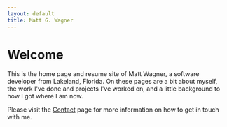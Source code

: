 ```yaml
---
layout: default
title: Matt G. Wagner
---
```


# Welcome

This is the home page and resume site of Matt Wagner, a software developer from Lakeland, Florida. On these pages are a bit about myself, the work I've done and projects I've worked on, and a little background to how I got where I am now. 

Please visit the [Contact](/contactme.html) page for more information on how to get in touch with me.